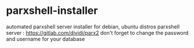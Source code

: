 # parxshell-installer
automated parxshell server installer for debian, ubuntu distros
parxshell server : https://gitlab.com/dividi/parx2
don't forget to change the password and username for your database
